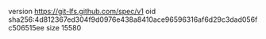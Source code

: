version https://git-lfs.github.com/spec/v1
oid sha256:4d812367ed304f9d0976e438a8410ace96596316af6d29c3dad056fc506515ee
size 15580
